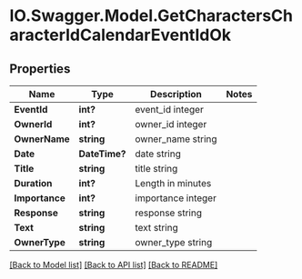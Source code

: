 # IO.Swagger.Model.GetCharactersCharacterIdCalendarEventIdOk
## Properties

Name | Type | Description | Notes
------------ | ------------- | ------------- | -------------
**EventId** | **int?** | event_id integer | 
**OwnerId** | **int?** | owner_id integer | 
**OwnerName** | **string** | owner_name string | 
**Date** | **DateTime?** | date string | 
**Title** | **string** | title string | 
**Duration** | **int?** | Length in minutes | 
**Importance** | **int?** | importance integer | 
**Response** | **string** | response string | 
**Text** | **string** | text string | 
**OwnerType** | **string** | owner_type string | 

[[Back to Model list]](../README.md#documentation-for-models) [[Back to API list]](../README.md#documentation-for-api-endpoints) [[Back to README]](../README.md)

